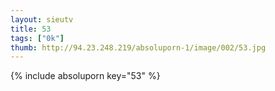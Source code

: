 ```yaml
--- 
layout: sieutv
title: 53
tags: ["0k"]
thumb: http://94.23.248.219/absoluporn-1/image/002/53.jpg
---
```

{% include absoluporn key="53" %} 
